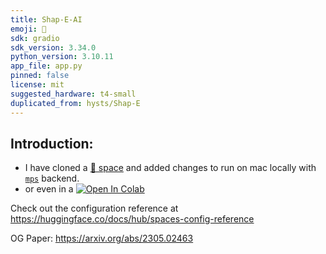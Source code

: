 ```yaml
---
title: Shap-E-AI
emoji: 🧢
sdk: gradio
sdk_version: 3.34.0
python_version: 3.10.11
app_file: app.py
pinned: false
license: mit
suggested_hardware: t4-small
duplicated_from: hysts/Shap-E
---
```


## Introduction:
- I have cloned a [🤗 space](https://huggingface.co/spaces/dickpun499/Shap-E) and added changes to run on mac locally with [`mps`](https://developer.apple.com/documentation/metalperformanceshaders) backend.
- or even in a  <a target="_blank" href="https://colab.research.google.com/github/c2p-cmd/shap-e-ai/blob/master/Shap_E.ipynb">
  <img src="https://colab.research.google.com/assets/colab-badge.svg" alt="Open In Colab"/>
</a>

Check out the configuration reference at https://huggingface.co/docs/hub/spaces-config-reference

OG Paper: https://arxiv.org/abs/2305.02463
